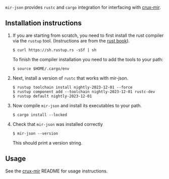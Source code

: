 `mir-json` provides `rustc` and `cargo` integration for interfacing with
[crux-mir][crux-mir-repo].

## Installation instructions

1. If you are starting from scratch, you need to first install the rust
compiler via the `rustup` tool. (Instructions are from the [rust
book](https://doc.rust-lang.org/book/2018-edition/ch01-01-installation.html)).

       $ curl https://sh.rustup.rs -sSf | sh

   To finish the compiler installation you need to add the tools to your path:

       $ source $HOME/.cargo/env

2. Next, install a version of `rustc` that works with mir-json.

       $ rustup toolchain install nightly-2023-12-01 --force
       $ rustup component add --toolchain nightly-2023-12-01 rustc-dev
       $ rustup default nightly-2023-12-01

   <!-- Note: when changing to a new nightly, also update `wrapper.rs` -->

3. Now compile `mir-json` and install its executables to your path.

       $ cargo install --locked

4. Check that `mir-json` was installed correctly

       $ mir-json --version

   This should print a version string.


## Usage

See the [crux-mir][crux-mir-repo] README for usage instructions.


[crux-mir-repo]: https://github.com/GaloisInc/crucible/tree/master/crux-mir
